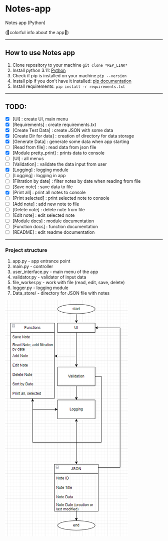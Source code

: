 # Notes-app
Notes app (Python)

(🌟colorful info about the app🌟)

---

## How to use Notes app
1. Clone repository to your machine ```git clone *REP_LINK*```
2. Install python 3.11: [Python](https://www.python.org/downloads/)
3. Check if pip is installed on your machine ```pip --version```
4. Install pip if you don't have it installed: [pip documentation](https://pip.pypa.io/en/stable/installation/)
5. Install requirements: ```pip install -r requirements.txt```

---

## TODO:
- [x] [UI] : create UI, main menu
- [x] [Requirements] : create requirements.txt
- [x] [Create Test Data] : create JSON with some data
- [x] [Create Dir for data] : creation of directory for data storage
- [x] [Generate Data] : generate some data when app starting
- [ ] [Read from file] : read data from json file
- [x] [Module pretty_print] : prints data to console
- [ ] [UI] : all menus
- [ ] [Validation] : validate the data input from user
- [x] [Logging] : logging module
- [ ] [Logging] : logging in app
- [ ] [Filtration by date] : filter notes by date when reading from file
- [ ] [Save note] : save data to file
- [x] [Print all] : print all notes to console
- [ ] [Print selected] : print selected note to console
- [ ] [Add note] : add new note to file
- [ ] [Delete note] : delete note from file
- [ ] [Edit note] : edit selected note
- [ ] [Module docs] : module documentation
- [ ] [Function docs] : function documentation
- [ ] [README] : edit readme documentation

---

### Project structure
1) app.py - app entrance point
2) main.py - controller
3) user_interface.py - main menu of the app
4) validator.py - validator of input data
5) file_worker.py - work with file (read, edit, save, delete)
6) logger.py - logging module
7) Data_store/ - directory for JSON file with notes

![structure.png](structure.png)
